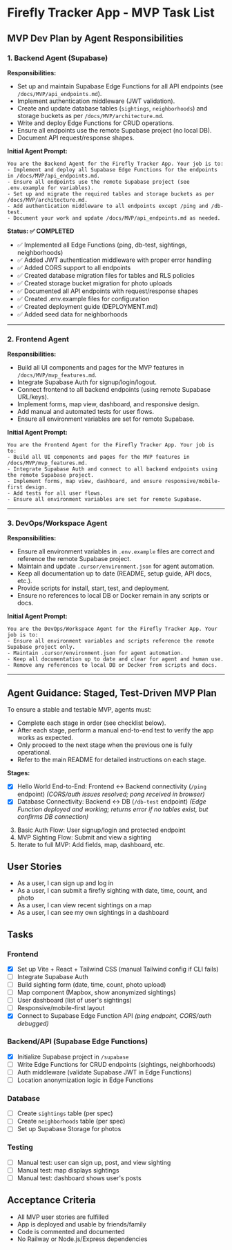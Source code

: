 # Firefly Tracker App - MVP Task List

## MVP Dev Plan by Agent Responsibilities

### 1. Backend Agent (Supabase)
**Responsibilities:**
- Set up and maintain Supabase Edge Functions for all API endpoints (see `/docs/MVP/api_endpoints.md`).
- Implement authentication middleware (JWT validation).
- Create and update database tables (`sightings`, `neighborhoods`) and storage buckets as per `/docs/MVP/architecture.md`.
- Write and deploy Edge Functions for CRUD operations.
- Ensure all endpoints use the remote Supabase project (no local DB).
- Document API request/response shapes.

**Initial Agent Prompt:**
```
You are the Backend Agent for the Firefly Tracker App. Your job is to:
- Implement and deploy all Supabase Edge Functions for the endpoints in /docs/MVP/api_endpoints.md.
- Ensure all endpoints use the remote Supabase project (see .env.example for variables).
- Set up and migrate the required tables and storage buckets as per /docs/MVP/architecture.md.
- Add authentication middleware to all endpoints except /ping and /db-test.
- Document your work and update /docs/MVP/api_endpoints.md as needed.
```

**Status: ✅ COMPLETED**
- ✅ Implemented all Edge Functions (ping, db-test, sightings, neighborhoods)
- ✅ Added JWT authentication middleware with proper error handling
- ✅ Added CORS support to all endpoints
- ✅ Created database migration files for tables and RLS policies
- ✅ Created storage bucket migration for photo uploads
- ✅ Documented all API endpoints with request/response shapes
- ✅ Created .env.example files for configuration
- ✅ Created deployment guide (DEPLOYMENT.md)
- ✅ Added seed data for neighborhoods

---

### 2. Frontend Agent
**Responsibilities:**
- Build all UI components and pages for the MVP features in `/docs/MVP/mvp_features.md`.
- Integrate Supabase Auth for signup/login/logout.
- Connect frontend to all backend endpoints (using remote Supabase URL/keys).
- Implement forms, map view, dashboard, and responsive design.
- Add manual and automated tests for user flows.
- Ensure all environment variables are set for remote Supabase.

**Initial Agent Prompt:**
```
You are the Frontend Agent for the Firefly Tracker App. Your job is to:
- Build all UI components and pages for the MVP features in /docs/MVP/mvp_features.md.
- Integrate Supabase Auth and connect to all backend endpoints using the remote Supabase project.
- Implement forms, map view, dashboard, and ensure responsive/mobile-first design.
- Add tests for all user flows.
- Ensure all environment variables are set for remote Supabase.
```

---

### 3. DevOps/Workspace Agent
**Responsibilities:**
- Ensure all environment variables in `.env.example` files are correct and reference the remote Supabase project.
- Maintain and update `.cursor/environment.json` for agent automation.
- Keep all documentation up to date (README, setup guide, API docs, etc.).
- Provide scripts for install, start, test, and deployment.
- Ensure no references to local DB or Docker remain in any scripts or docs.

**Initial Agent Prompt:**
```
You are the DevOps/Workspace Agent for the Firefly Tracker App. Your job is to:
- Ensure all environment variables and scripts reference the remote Supabase project only.
- Maintain .cursor/environment.json for agent automation.
- Keep all documentation up to date and clear for agent and human use.
- Remove any references to local DB or Docker from scripts and docs.
```

---

## Agent Guidance: Staged, Test-Driven MVP Plan
To ensure a stable and testable MVP, agents must:
- Complete each stage in order (see checklist below).
- After each stage, perform a manual end-to-end test to verify the app works as expected.
- Only proceed to the next stage when the previous one is fully operational.
- Refer to the main README for detailed instructions on each stage.

**Stages:**
- [x] Hello World End-to-End: Frontend ↔ Backend connectivity (`/ping` endpoint) *(CORS/auth issues resolved; pong received in browser)*
- [x] Database Connectivity: Backend ↔ DB (`/db-test` endpoint) *(Edge Function deployed and working; returns error if no tables exist, but confirms DB connection)*
3. Basic Auth Flow: User signup/login and protected endpoint
4. MVP Sighting Flow: Submit and view a sighting
5. Iterate to full MVP: Add fields, map, dashboard, etc.

## User Stories
- As a user, I can sign up and log in
- As a user, I can submit a firefly sighting with date, time, count, and photo
- As a user, I can view recent sightings on a map
- As a user, I can see my own sightings in a dashboard

## Tasks
### Frontend
- [x] Set up Vite + React + Tailwind CSS (manual Tailwind config if CLI fails)
- [ ] Integrate Supabase Auth
- [ ] Build sighting form (date, time, count, photo upload)
- [ ] Map component (Mapbox, show anonymized sightings)
- [ ] User dashboard (list of user's sightings)
- [ ] Responsive/mobile-first layout
- [x] Connect to Supabase Edge Function API *(ping endpoint, CORS/auth debugged)*

### Backend/API (Supabase Edge Functions)
- [x] Initialize Supabase project in `/supabase`
- [ ] Write Edge Functions for CRUD endpoints (sightings, neighborhoods)
- [ ] Auth middleware (validate Supabase JWT in Edge Functions)
- [ ] Location anonymization logic in Edge Functions

### Database
- [ ] Create `sightings` table (per spec)
- [ ] Create `neighborhoods` table (per spec)
- [ ] Set up Supabase Storage for photos

### Testing
- [ ] Manual test: user can sign up, post, and view sighting
- [ ] Manual test: map displays sightings
- [ ] Manual test: dashboard shows user's posts

## Acceptance Criteria
- All MVP user stories are fulfilled
- App is deployed and usable by friends/family
- Code is commented and documented
- No Railway or Node.js/Express dependencies 
